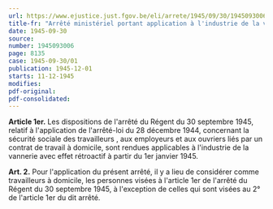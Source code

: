 ```yaml
---
url: https://www.ejustice.just.fgov.be/eli/arrete/1945/09/30/1945093006/justel
title-fr: "Arrêté ministériel portant application à l'industrie de la vannerie de l'arrêté du Régent du 30 septembre 1945, relatif à l'application de l'arrêté-loi du 28 décembre 1944 , concernant la sécurité sociale des travailleurs, aux employeurs et aux ouvriers liés par un contrat de travail à domicile."
date: 1945-09-30
source:
number: 1945093006
page: 8135
case: 1945-09-30/01
publication: 1945-12-01
starts: 11-12-1945
modifies:
pdf-original:
pdf-consolidated:
---
```


**Article 1er.** Les dispositions de l'arrêté du Régent du 30 septembre 1945, relatif à l'application de l'arrêté-loi du 28 décembre 1944, concernant la sécurité sociale des travailleurs , aux employeurs et aux ouvriers liés par un contrat de travail à domicile, sont rendues applicables à l'industrie de la vannerie avec effet rétroactif à partir du 1er janvier 1945.

**Art. 2.** Pour l'application du présent arrêté, il y a lieu de considérer comme travailleurs à domicile, les personnes visées à l'article 1er de l'arrêté du Régent du 30 septembre 1945, à l'exception de celles qui sont visées au 2° de l'article 1er du dit arrêté.
